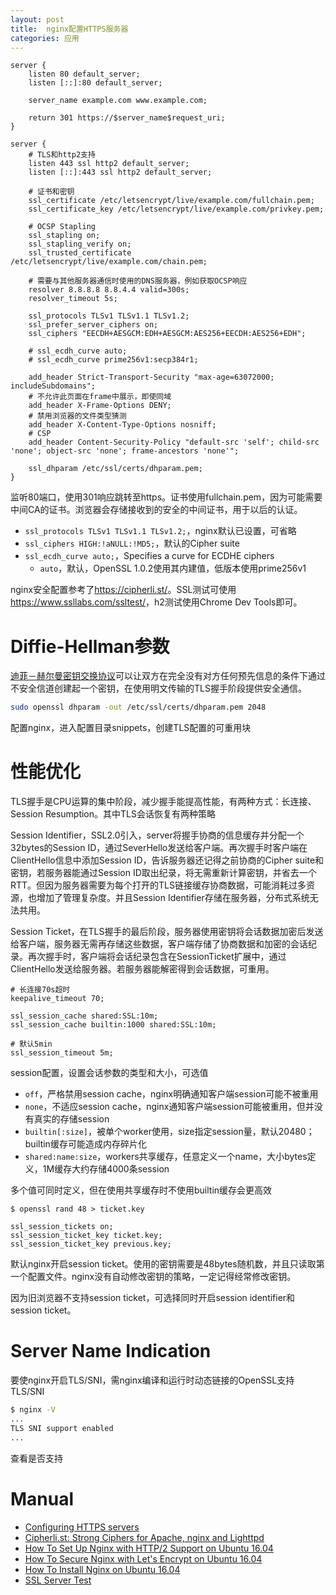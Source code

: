 ```yaml
---
layout: post
title:  nginx配置HTTPS服务器
categories: 应用
---
```


~~~nginx
server {
    listen 80 default_server;
    listen [::]:80 default_server;

    server_name example.com www.example.com;

    return 301 https://$server_name$request_uri;
}

server {
    # TLS和http2支持
    listen 443 ssl http2 default_server;
    listen [::]:443 ssl http2 default_server;

    # 证书和密钥
    ssl_certificate /etc/letsencrypt/live/example.com/fullchain.pem;
    ssl_certificate_key /etc/letsencrypt/live/example.com/privkey.pem;

    # OCSP Stapling
    ssl_stapling on;
    ssl_stapling_verify on;
    ssl_trusted_certificate /etc/letsencrypt/live/example.com/chain.pem;

    # 需要与其他服务器通信时使用的DNS服务器，例如获取OCSP响应
    resolver 8.8.8.8 8.8.4.4 valid=300s;
    resolver_timeout 5s;

    ssl_protocols TLSv1 TLSv1.1 TLSv1.2;
    ssl_prefer_server_ciphers on;
    ssl_ciphers "EECDH+AESGCM:EDH+AESGCM:AES256+EECDH:AES256+EDH";

    # ssl_ecdh_curve auto;
    # ssl_ecdh_curve prime256v1:secp384r1;

    add_header Strict-Transport-Security "max-age=63072000; includeSubdomains";
    # 不允许此页面在frame中展示，即使同域
    add_header X-Frame-Options DENY;
    # 禁用浏览器的文件类型猜测
    add_header X-Content-Type-Options nosniff;
    # CSP
    add_header Content-Security-Policy "default-src 'self'; child-src 'none'; object-src 'none'; frame-ancestors 'none'";

    ssl_dhparam /etc/ssl/certs/dhparam.pem;
}
~~~
监听80端口，使用301响应跳转至https。证书使用fullchain.pem，因为可能需要中间CA的证书。浏览器会存储接收到的安全的中间证书，用于以后的认证。

+ `ssl_protocols TLSv1 TLSv1.1 TLSv1.2;`，nginx默认已设置，可省略
+ `ssl_ciphers HIGH:!aNULL:!MD5;`，默认的Cipher suite
+ `ssl_ecdh_curve auto;`，Specifies a curve for ECDHE ciphers
  + `auto`，默认，OpenSSL 1.0.2使用其内建值，低版本使用prime256v1

nginx安全配置参考了<https://cipherli.st/>。SSL测试可使用<https://www.ssllabs.com/ssltest/>，h2测试使用Chrome Dev Tools即可。

# Diffie-Hellman参数
[迪菲－赫尔曼密钥交换协议][d-h]可以让双方在完全没有对方任何预先信息的条件下通过不安全信道创建起一个密钥，在使用明文传输的TLS握手阶段提供安全通信。

~~~bash
sudo openssl dhparam -out /etc/ssl/certs/dhparam.pem 2048
~~~

配置nginx，进入配置目录snippets，创建TLS配置的可重用块

# 性能优化
TLS握手是CPU运算的集中阶段，减少握手能提高性能，有两种方式：长连接、Session Resumption。其中TLS会话恢复有两种策略

Session Identifier，SSL2.0引入，server将握手协商的信息缓存并分配一个32bytes的Session ID，通过SeverHello发送给客户端。再次握手时客户端在ClientHello信息中添加Session ID，告诉服务器还记得之前协商的Cipher suite和密钥，若服务器能通过Session ID取出纪录，将无需重新计算密钥，并省去一个RTT。但因为服务器需要为每个打开的TLS链接缓存协商数据，可能消耗过多资源，也增加了管理复杂度。并且Session Identifier存储在服务器，分布式系统无法共用。

Session Ticket，在TLS握手的最后阶段，服务器使用密钥将会话数据加密后发送给客户端，服务器无需再存储这些数据，客户端存储了协商数据和加密的会话纪录。再次握手时，客户端将会话纪录包含在SessionTicket扩展中，通过ClientHello发送给服务器。若服务器能解密得到会话数据，可重用。

~~~nginx
# 长连接70s超时
keepalive_timeout 70;

ssl_session_cache shared:SSL:10m;
ssl_session_cache builtin:1000 shared:SSL:10m;

# 默认5min
ssl_session_timeout 5m;
~~~
session配置，设置会话参数的类型和大小，可选值

+ `off`，严格禁用session cache，nginx明确通知客户端session可能不被重用
+ `none`，不适应session cache，nginx通知客户端session可能被重用，但并没有真实的存储session
+ `builtin[:size]`，被单个worker使用，size指定session量，默认20480；builtin缓存可能造成内存碎片化
+ `shared:name:size`，workers共享缓存，任意定义一个name，大小bytes定义，1M缓存大约存储4000条session

多个值可同时定义，但在使用共享缓存时不使用builtin缓存会更高效

~~~
$ openssl rand 48 > ticket.key

ssl_session_tickets on; 
ssl_session_ticket_key ticket.key;
ssl_session_ticket_key previous.key;
~~~
默认nginx开启session ticket。使用的密钥需要是48bytes随机数，并且只读取第一个配置文件。nginx没有自动修改密钥的策略，一定记得经常修改密钥。

因为旧浏览器不支持session ticket，可选择同时开启session identifier和session ticket。

# Server Name Indication
要使nginx开启TLS/SNI，需nginx编译和运行时动态链接的OpenSSL支持TLS/SNI

~~~bash
$ nginx -V
...
TLS SNI support enabled
...
~~~
查看是否支持


# Manual
+ [Configuring HTTPS servers](http://nginx.org/en/docs/http/configuring_https_servers.html "Configuring HTTPS servers")
+ [Cipherli.st: Strong Ciphers for Apache, nginx and Lighttpd](https://cipherli.st/ "Cipherli.st: Strong Ciphers for Apache, nginx and Lighttpd")
+ [How To Set Up Nginx with HTTP/2 Support on Ubuntu 16.04](https://www.digitalocean.com/community/tutorials/how-to-set-up-nginx-with-http-2-support-on-ubuntu-16-04 "How To Set Up Nginx with HTTP/2 Support on Ubuntu 16.04")
+ [How To Secure Nginx with Let's Encrypt on Ubuntu 16.04](https://www.digitalocean.com/community/tutorials/how-to-secure-nginx-with-let-s-encrypt-on-ubuntu-16-04 "How To Secure Nginx with Let's Encrypt on Ubuntu 16.04")
+ [How To Install Nginx on Ubuntu 16.04](https://www.digitalocean.com/community/tutorials/how-to-install-nginx-on-ubuntu-16-04 "How To Install Nginx on Ubuntu 16.04")
+ [SSL Server Test](https://www.ssllabs.com/ssltest/ "SSL Server Test")

[d-h]: http://zh.wikipedia.org/wiki/Diffie-Hellman "迪菲－赫尔曼密钥交换"
